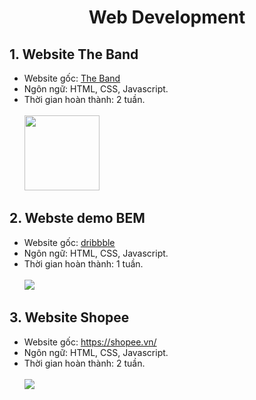 <h1 align="center"><b>Web Development</b></h>

## 1. Website The Band
  - Website gốc: [The Band](https://www.w3schools.com/w3css/tryw3css_templates_band.htm)
  - Ngôn ngữ: HTML, CSS, Javascript.
  - Thời gian hoàn thành: 2 tuần.</br>
  </br><img height='120px' src='https://github.com/trong-khanh-1109/Web-Development/blob/a28cd515cc55ec9df460fd9caac1f9d81a713650/Image/The-Band.png'></img>
## 2. Webste demo BEM
  - Website gốc: [dribbble](https://dribbble.com/)
  - Ngôn ngữ: HTML, CSS, Javascript.
  - Thời gian hoàn thành: 1 tuần.</br>
  </br><img src='https://github.com/trong-khanh-1109/Web-Development/blob/283d417bd25c0f2af12379f70504169290d91b34/Image/BEM.png'></img>
## 3. Website Shopee
  - Website gốc: https://shopee.vn/
  - Ngôn ngữ: HTML, CSS, Javascript.
  - Thời gian hoàn thành: 2 tuần.</br>
  </br><img src='https://github.com/trong-khanh-1109/Web-Development/blob/84a7c95b75261ebeea94bdf1ca42d3cca4db6f29/Image/F8-Shop.png'></img>
